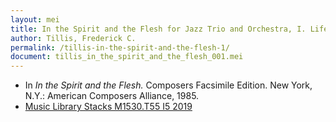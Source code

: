 ```yaml
---
layout: mei
title: In the Spirit and the Flesh for Jazz Trio and Orchestra, I. Life
author: Tillis, Frederick C.
permalink: /tillis-in-the-spirit-and-the-flesh-1/
document: tillis_in_the_spirit_and_the_flesh_001.mei
---
```


- In *In the Spirit and the Flesh.* Composers Facsimile Edition. New York, N.Y.: American Composers Alliance, 1985.
- <a href="https://tufts.primo.exlibrisgroup.com/permalink/01TUN_INST/1kc9gia/alma991018601678303851" target="_blank">Music Library Stacks M1530.T55 I5 2019</a>
